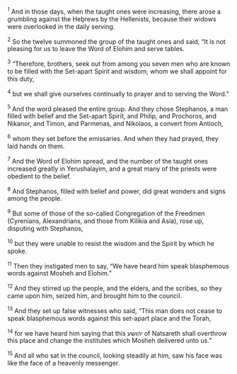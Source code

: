 <sup>1</sup> And in those days, when the taught ones were increasing, there arose a grumbling against the Heḇrews by the Hellenists, because their widows were overlooked in the daily serving.

<sup>2</sup> So the twelve summoned the group of the taught ones and said, “It is not pleasing for us to leave the Word of Elohim and serve tables.

<sup>3</sup> “Therefore, brothers, seek out from among you seven men who are known to be filled with the Set-apart Spirit and wisdom, whom we shall appoint for this duty,

<sup>4</sup> but we shall give ourselves continually to prayer and to serving the Word.”

<sup>5</sup> And the word pleased the entire group. And they chose Stephanos, a man filled with belief and the Set-apart Spirit, and Philip, and Prochoros, and Nikanor, and Timon, and Parmenas, and Nikolaos, a convert from Antioch,

<sup>6</sup> whom they set before the emissaries. And when they had prayed, they laid hands on them.

<sup>7</sup> And the Word of Elohim spread, and the number of the taught ones increased greatly in Yerushalayim, and a great many of the priests were obedient to the belief.

<sup>8</sup> And Stephanos, filled with belief and power, did great wonders and signs among the people.

<sup>9</sup> But some of those of the so-called Congregation of the Freedmen (Cyrenians, Alexandrians, and those from Kilikia and Asia), rose up, disputing with Stephanos,

<sup>10</sup> but they were unable to resist the wisdom and the Spirit by which he spoke.

<sup>11</sup> Then they instigated men to say, “We have heard him speak blasphemous words against Mosheh and Elohim.”

<sup>12</sup> And they stirred up the people, and the elders, and the scribes, so they came upon him, seized him, and brought him to the council.

<sup>13</sup> And they set up false witnesses who said, “This man does not cease to speak blasphemous words against this set-apart place and the Torah,

<sup>14</sup> for we have heard him saying that this יהושע of Natsareth shall overthrow this place and change the institutes which Mosheh delivered unto us.”

<sup>15</sup> And all who sat in the council, looking steadily at him, saw his face was like the face of a heavenly messenger.

